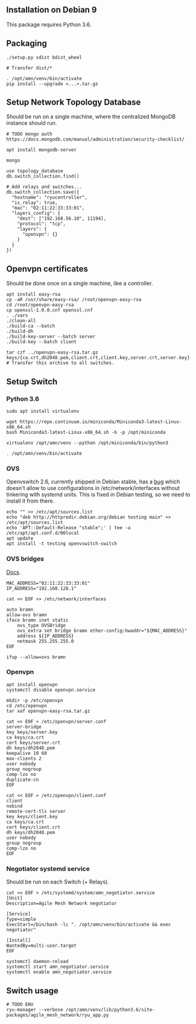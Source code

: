 

## Installation on Debian 9

This package requires Python 3.6.

## Packaging

    ./setup.py sdist bdist_wheel

    # Transfer dist/*

    . /opt/amn/venv/bin/activate
    pip install --upgrade <...>.tar.gz


## Setup Network Topology Database

Should be run on a single machine, where the centralized MongoDB instance should run.

    # TODO mongo auth https://docs.mongodb.com/manual/administration/security-checklist/

    apt install mongodb-server

    mongo

    use topology_database
    db.switch_collection.find()

    # Add relays and switches...
    db.switch_collection.save({
      "hostname": "ryucontroller",
      "is_relay": true,
      "mac": "02:11:22:33:33:01",
      "layers_config": {
        "dest": ["192.168.56.10", 11194],
        "protocol": "tcp",
        "layers": {
          "openvpn": {}
        }
      }
    })


## Openvpn certificates

Should be done once on a single machine, like a controller.

    apt install easy-rsa
    cp -aR /usr/share/easy-rsa/ /root/openvpn-easy-rsa
    cd /root/openvpn-easy-rsa
    cp openssl-1.0.0.cnf openssl.cnf
    . ./vars
    ./clean-all
    ./build-ca --batch
    ./build-dh
    ./build-key-server --batch server
    ./build-key --batch client

    tar czf ../openvpn-easy-rsa.tar.gz keys/{ca.crt,dh2048.pem,client.crt,client.key,server.crt,server.key}
    # Transfer this archive to all switches.

## Setup Switch

### Python 3.6

    sudo apt install virtualenv

    wget https://repo.continuum.io/miniconda/Miniconda3-latest-Linux-x86_64.sh
    bash Miniconda3-latest-Linux-x86_64.sh -b -p /opt/miniconda

    virtualenv /opt/amn/venv --python /opt/miniconda/bin/python3

    . /opt/amn/venv/bin/activate

### OVS

Openvswitch 2.6, currently shipped in Debian stable, has a [bug][ovs_bug]
which doesn't allow to use configurations in /etc/network/interfaces without
tinkering with systemd units. This is fixed in Debian testing, so we need to
install it from there.

[ovs_bug]: https://bugs.debian.org/cgi-bin/bugreport.cgi?bug=878757

    echo "" >> /etc/apt/sources.list
    echo "deb http://httpredir.debian.org/debian testing main" >> /etc/apt/sources.list
    echo 'APT::Default-Release "stable";' | tee -a /etc/apt/apt.conf.d/00local
    apt update
    apt install -t testing openvswitch-switch

### OVS bridges

[Docs](https://github.com/openvswitch/ovs/blob/master/debian/openvswitch-switch.README.Debian).

    MAC_ADDRESS="02:11:22:33:33:01"
    IP_ADDRESS="192.168.128.1"

    cat << EOF >> /etc/network/interfaces

    auto bramn
    allow-ovs bramn
    iface bramn inet static
        ovs_type OVSBridge
        ovs_extra set bridge bramn other-config:hwaddr="${MAC_ADDRESS}"
        address ${IP_ADDRESS}
        netmask 255.255.255.0
    EOF

    ifup --allow=ovs bramn

### Openvpn

    apt install openvpn
    systemctl disable openvpn.service

    mkdir -p /etc/openvpn
    cd /etc/openvpn
    tar xaf openvpn-easy-rsa.tar.gz

    cat << EOF > /etc/openvpn/server.conf
    server-bridge
    key keys/server.key
    ca keys/ca.crt
    cert keys/server.crt
    dh keys/dh2048.pem
    keepalive 10 60
    max-clients 2
    user nobody
    group nogroup
    comp-lzo no
    duplicate-cn
    EOF

    cat << EOF > /etc/openvpn/client.conf
    client
    nobind
    remote-cert-tls server
    key keys/client.key
    ca keys/ca.crt
    cert keys/client.crt
    dh keys/dh2048.pem
    user nobody
    group nogroup
    comp-lzo no
    EOF

### Negotiator systemd service

Should be run on each Switch (+ Relays).

    cat << EOF > /etc/systemd/system/amn_negotiator.service
    [Unit]
    Description=Agile Mesh Network negotiator

    [Service]
    Type=simple
    ExecStart=/bin/bash -lc ". /opt/amn/venv/bin/activate && exec negotiator"

    [Install]
    WantedBy=multi-user.target
    EOF

    systemctl daemon-reload
    systemctl start amn_negotiator.service
    systemctl enable amn_negotiator.service


## Switch usage

    # TODO ENV
    ryu-manager --verbose /opt/amn/venv/lib/python3.6/site-packages/agile_mesh_network/ryu_app.py


